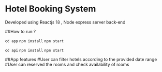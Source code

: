 # Hotel Booking System
Developed using Reactjs 18 , Node express server back-end

##How to run ?

`cd app`
`npm install`
`npm start`

`cd api`
`npm install`
`npm start`

##App features
#User can filter hotels according to the provided date range
#User can reserved the rooms and check availability of rooms


